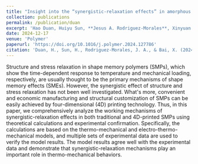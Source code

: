 ```yaml
---
title: "Insight into the “synergistic-relaxation effects” in amorphous polymer: Thermodynamic modeling, multiphysics simulation and application in 4D printing"
collection: publications
permalink: /publication/duan
excerpt: 'Hao Duan, Huiyu Sun, **Jesus A. Rodriguez-Morales**, Xinyuan Bai.'
date: 2024-12-17
venue: 'Polymer'
paperurl: 'https://doi.org/10.1016/j.polymer.2024.127786'
citation: 'Duan, H., Sun, H., Rodriguez-Morales, J. A., & Bai, X. (2024). Insight into the “synergistic-relaxation effects” in amorphous polymer: Thermodynamic modeling, multiphysics simulation and application in 4D printing. <i>Polymer</i>, 315, 127786.'
---
```


Structure and stress relaxation in shape memory polymers (SMPs), which show the time-dependent response to temperature and mechanical loading, respectively, are usually thought to be the primary mechanisms of shape memory effects (SMEs). However, the synergistic effect of structure and stress relaxation has not been well investigated. What's more, convenient and economic manufacturing and structural customization of SMPs can be easily achieved by four-dimensional (4D) printing technology. Thus, in this paper, we comprehensively analyze the working mechanisms of synergistic-relaxation effects in both traditional and 4D-printed SMPs using theoretical calculations and experimental confirmation. Specifically, the calculations are based on the thermo-mechanical and electro-thermo-mechanical models, and multiple sets of experimental data are used to verify the model results. The model results agree well with the experimental data and demonstrate that synergistic-relaxation mechanisms play an important role in thermo-mechanical behaviors.

